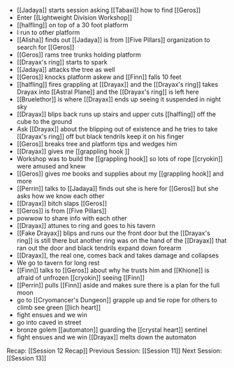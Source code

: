 - [[Jadaya]] starts session asking [[Tabaxi]] how to find [[Geros]]
- Enter [[Lightweight Division Workshop]]
- [[halfling]] on top of a 30 foot platform
- I run to other platform
- [[Alisha]] finds out [[Jadaya]] is from [[Five Pillars]] organization to search for [[Geros]]
- [[Geros]] rams tree trunks holding platform
- [[Drayax's ring]] starts to spark
- [[Jadaya]] attacks the tree as well 
- [[Geros]] knocks platform askew and [[Finn]] falls 10 feet
- [[halfling]] fires grappling at [[Drayax]] and the [[Drayax's ring]] takes Drayax into [[Astral Plane]] and the [[Drayax's ring]] is left here
- [[Bruelethor]] is where [[Drayax]] ends up seeing it suspended in night sky
- [[Drayax]] blips back runs up stairs and upper cuts [[halfling]] off the cube to the ground
- Ask [[Drayax]] about the blipping out of existence and he tries to take [[Drayax's ring]] off but black tendrils keep it on his finger
- [[Geros]] breaks tree and platform tips and wedges him
- [[Drayax]] gives me [[grappling hook ]]
- Workshop was to build the [[grappling hook]] so lots of rope [[cryokin]] were amused and knew
- [[Geros]] gives me books and supplies about my [[grappling hook]] and more
- [[Perrin]] talks to [[Jadaya]] finds out she is here for [[Geros]] but she asks how we know each other 
- [[Drayax]] bitch slaps [[Geros]]
- [[Geros]] is from [[Five Pillars]] 
- powwow to share info with each other 
- [[Drayax]] attunes to ring and goes to his tavern
- [[Fake Drayax]] blips and runs our the front door but the [[Drayax's ring]] is still there but another ring was on the hand of the [[Drayax]] that ran out the door and black tendrils expand down forearm
- [[Drayax]], the real one, comes back and takes damage and collapses
- We go to tavern for long rest
- [[Finn]] talks to [[Geros]] about why he trusts him and [[Khione]] is afraid of unfrozen [[cryokin]] seeing [[Finn]] 
- [[Perrin]] pulls [[Finn]] aside and makes sure there is a plan for the full moon
- go to [[Cryomancer's Dungeon]] grapple up and tie rope for others to climb see green [[lich heart]] 
- fight ensues and we win
- go into caved in street 
- bronze golem [[automaton]] guarding the [[crystal heart]] sentinel 
- fight ensues and we win [[Drayax]] melts down the automaton 

Recap: [[Session 12 Recap]]
Previous Session: [[Session 11]]
Next Session: [[Session 13]]